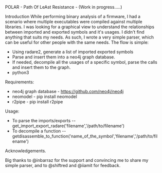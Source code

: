 POLAR - Path Of LeAst Resistance - (Work in progress.....)

Introduction
While performing binary analysis of a firmware, I had a scenario where multiple executables were compiled against multiple libraries.
I was looking for a graphical view to understand the relationships between imported and exported symbols and it's usages. 
I didn't find anything that suits my needs. As such, I wrote a very simple parser, which can be useful for other people with the same needs.
The flow is simple:
- Using radare2, generate a list of imported exported symbols
- Parse and insert them into a neo4j graph database.
- If needed, decompile all the usages of a specific symbol, parse the calls and insert them to the graph.
- python3

Requirements:
- neo4j graph database - https://github.com/neo4j/neo4j
- neomodel - pip install neomodel
- r2pipe - pip install r2pipe


Usage:
- To parse the imports/exports
-- get_import_export_radare('filename','/path/to/filename')
- To decompile a function
-- getdisassemble_to_function('name_of_the_symbol','filename','/path/to/filename')




Acknowledgements.

Big thanks to @inbarraz for the support and convincing me to share my simple parser, and to @shiftred and @iiamit for feedback.
